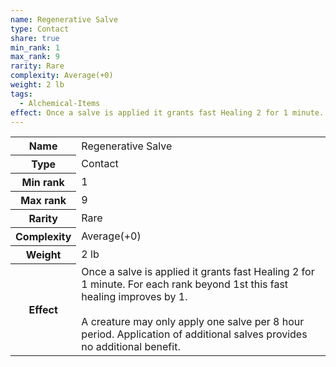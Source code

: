 ```yaml
---
name: Regenerative Salve
type: Contact
share: true
min_rank: 1
max_rank: 9
rarity: Rare
complexity: Average(+0)
weight: 2 lb
tags:
  - Alchemical-Items
effect: Once a salve is applied it grants fast Healing 2 for 1 minute. For each rank beyond 1st this fast healing improves by 1.<br><br>A creature may only apply one salve per 8 hour period. Application of additional salves provides no additional benefit.
---
```

<p><span dir="ltr" style="overflow-x: auto;"><table><tbody><tr><th dir="ltr">Name</th><td dir="ltr">Regenerative Salve</td></tr><tr><th dir="ltr">Type</th><td dir="ltr">Contact</td></tr><tr><th dir="ltr">Min rank</th><td dir="auto">1</td></tr><tr><th dir="ltr">Max rank</th><td dir="auto">9</td></tr><tr><th dir="ltr">Rarity</th><td dir="ltr">Rare</td></tr><tr><th dir="ltr">Complexity</th><td dir="ltr">Average(+0)</td></tr><tr><th dir="ltr">Weight</th><td dir="ltr">2 lb</td></tr><tr><th dir="ltr">Effect</th><td dir="ltr">Once a salve is applied it grants fast Healing 2 for 1 minute. For each rank beyond 1st this fast healing improves by 1.<br><br>A creature may only apply one salve per 8 hour period. Application of additional salves provides no additional benefit.</td></tr></tbody></table></span></p>